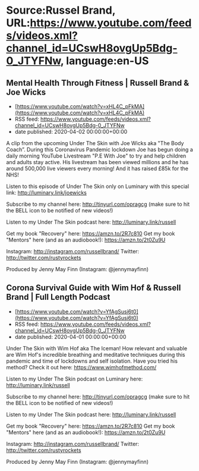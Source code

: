 # Source:Russel Brand, URL:https://www.youtube.com/feeds/videos.xml?channel_id=UCswH8ovgUp5Bdg-0_JTYFNw, language:en-US

## Mental Health Through Fitness | Russell Brand & Joe Wicks
 - [https://www.youtube.com/watch?v=xHL4C_pFkMA](https://www.youtube.com/watch?v=xHL4C_pFkMA)
 - RSS feed: https://www.youtube.com/feeds/videos.xml?channel_id=UCswH8ovgUp5Bdg-0_JTYFNw
 - date published: 2020-04-02 00:00:00+00:00

A clip from the upcoming Under The Skin with Joe Wicks aka  "The Body Coach”.
During this Coronavirus Pandemic lockdown Joe has begun doing a daily morning YouTube Livestream "P.E With Joe" to try and help children and adults stay active.
His livestream has been viewed millions and he has around 500,000 live viewers every morning! And it has raised £85k for the NHS!

Listen to this episode of Under The Skin only on Luminary with this special link:
http://luminary.link/joewicks

Subscribe to my channel here: http://tinyurl.com/opragcg
(make sure to hit the BELL icon to be notified of new videos!)

Listen to my Under The Skin podcast here: 
http://luminary.link/russell

Get my book "Recovery" here: https://amzn.to/2R7c810
Get my book "Mentors" here (and as an audiobook!): https://amzn.to/2t0Zu9U

Instagram: http://instagram.com/russellbrand/
Twitter: http://twitter.com/rustyrockets

Produced by Jenny May Finn (Instagram: @jennymayfinn)

## Corona Survival Guide with Wim Hof & Russell Brand | Full Length Podcast
 - [https://www.youtube.com/watch?v=YfAgSusi6t0](https://www.youtube.com/watch?v=YfAgSusi6t0)
 - RSS feed: https://www.youtube.com/feeds/videos.xml?channel_id=UCswH8ovgUp5Bdg-0_JTYFNw
 - date published: 2020-04-01 00:00:00+00:00

Under The Skin with Wim Hof aka The Iceman!
How relevant and valuable are Wim Hof's incredible breathing and meditative techniques during this pandemic and time of lockdowns and self isolation.
Have you tried his method?
Check it out here: https://www.wimhofmethod.com/

Listen to my Under The Skin podcast on Luminary here: 
http://luminary.link/russell

Subscribe to my channel here: http://tinyurl.com/opragcg
(make sure to hit the BELL icon to be notified of new videos!)

Listen to my Under The Skin podcast here: 
http://luminary.link/russell

Get my book "Recovery" here: https://amzn.to/2R7c810
Get my book "Mentors" here (and as an audiobook!): https://amzn.to/2t0Zu9U

Instagram: http://instagram.com/russellbrand/
Twitter: http://twitter.com/rustyrockets

Produced by Jenny May Finn (Instagram: @jennymayfinn)

